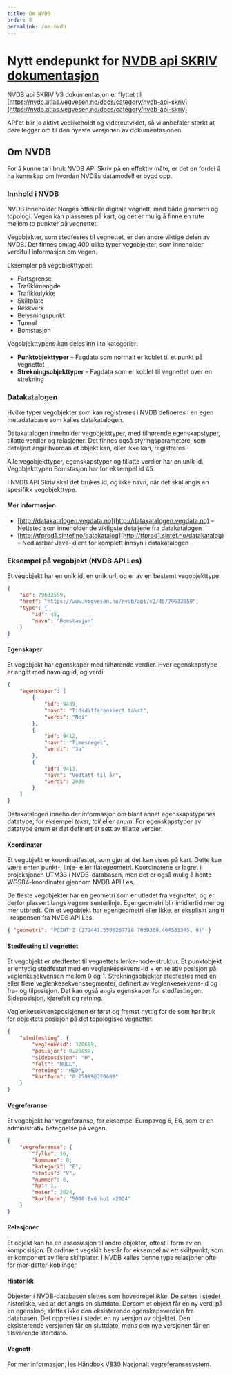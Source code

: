 ```yaml
---
title: Om NVDB
order: 8
permalink: /om-nvdb
---
```


# Nytt endepunkt for [NVDB api SKRIV dokumentasjon](https://nvdb.atlas.vegvesen.no/docs/category/nvdb-api-skriv)

NVDB api SKRIV V3 dokumentasjon er flyttet til [https://nvdb.atlas.vegvesen.no/docs/category/nvdb-api-skriv](https://nvdb.atlas.vegvesen.no/docs/category/nvdb-api-skriv)

API'et blir jo aktivt vedlikeholdt og videreutviklet, så vi anbefaler sterkt at dere legger om til den nyeste versjonen av dokumentasjonen. 


## Om NVDB

For å kunne ta i bruk NVDB API Skriv på en effektiv måte, er det en fordel å ha kunnskap om hvordan NVDBs datamodell er bygd opp.

### Innhold i NVDB

NVDB inneholder Norges offisielle digitale vegnett, med både geometri og topologi. Vegen kan plasseres på kart, og det er mulig å finne en rute mellom to punkter på vegnettet.

Vegobjekter, som stedfestes til vegnettet, er den andre viktige delen av NVDB. Det finnes omlag 400 ulike typer vegobjekter, som inneholder verdifull informasjon om vegen.

Eksempler på vegobjekttyper:

* Fartsgrense
* Trafikkmengde
* Trafikkulykke
* Skiltplate
* Rekkverk
* Belysningspunkt
* Tunnel
* Bomstasjon

Vegobjekttypene kan deles inn i to kategorier:

* **Punktobjekttyper** – Fagdata som normalt er koblet til et punkt på vegnettet
* **Strekningsobjekttyper** – Fagdata som er koblet til vegnettet over en strekning

### Datakatalogen

Hvilke typer vegobjekter som kan registreres i NVDB defineres i en egen metadatabase som kalles datakatalogen.

Datakatalogen inneholder vegobjekttyper, med tilhørende egenskapstyper, tillatte verdier og relasjoner. Det finnes også styringsparametere, som detaljert angir hvordan et objekt kan, eller ikke kan, registreres.

Alle vegobjekttyper, egenskapstyper og tillatte verdier har en unik id. Vegobjekttypen Bomstasjon har for eksempel id 45.

I NVDB API Skriv skal det brukes id, og ikke navn, når det skal angis en spesifikk vegobjekttype.

#### Mer informasjon

* [http://datakatalogen.vegdata.no](http://datakatalogen.vegdata.no) – Nettsted som inneholder de viktigste detaljene fra datakatalogen
* [http://tfprod1.sintef.no/datakatalog](http://tfprod1.sintef.no/datakatalog) – Nedlastbar Java-klient for komplett innsyn i datakatalogen

### Eksempel på vegobjekt (NVDB API Les)

Et vegobjekt har en unik id, en unik url, og er av en bestemt vegobjekttype.

```json
{
    "id": 79632559,
    "href": "https://www.vegvesen.no/nvdb/api/v2/45/79632559",
    "type": {
        "id": 45,
        "navn": "Bomstasjon"
    }
}
```

#### Egenskaper

Et vegobjekt har egenskaper med tilhørende verdier. Hver egenskapstype er angitt med navn og id, og verdi:

```json
{
    "egenskaper": [
        {
            "id": 9409,
            "navn": "Tidsdifferensiert takst",
            "verdi": "Nei"
        },
        {
            "id": 9412,
            "navn": "Timesregel",
            "verdi": "Ja"
        },
        {
            "id": 9413,
            "navn": "Vedtatt til år",
            "verdi": 2030
        }
    ]
}
```

Datakatalogen inneholder informasjon om blant annet egenskapstypenes datatype, for eksempel _tekst_, _tall_ eller _enum_. For egenskapstyper av datatype enum er det definert et sett av tillatte verdier.

#### Koordinater

Et vegobjekt er koordinatfestet, som gjør at det kan vises på kart. Dette kan være enten punkt-, linje- eller flategeometri. Koordinatene er lagret i projeksjonen UTM33 i NVDB-databasen, men det er også mulig å hente WGS84-koordinater gjennom NVDB API Les.

De fleste vegobjekter har en geometri som er utledet fra vegnettet, og er derfor plassert langs vegens senterlinje. Egengeometri blir imidlertid mer og mer utbredt. Om et vegobjekt har egengeometri eller ikke, er eksplisitt angitt i responsen fra NVDB API Les.

```json
{ "geometri": "POINT Z (271441.3500267718 7039309.464531345, 0)" }
```


#### Stedfesting til vegnettet

Et vegobjekt er stedfestet til vegnettets lenke-node-struktur. Et punktobjekt er entydig stedfestet med en veglenkesekvens-id + en relativ posisjon på veglenkesekvensen mellom 0 og 1.
Strekningsobjekter stedfestes med en eller flere veglenkesekvenssegmenter, definert av veglenkesekvens-id og fra- og tilposisjon. Det kan også angis egenskaper for stedfestingen: Sideposisjon, kjørefelt og retning.

Veglenkesekvensposisjonen er først og fremst nyttig for de som har bruk for objektets posisjon på det topologiske vegnettet.

```json
{
    "stedfesting": {
        "veglenkeid": 320689,
        "posisjon": 0.25899,
        "sideposisjon": "H",
        "felt": "NULL",
        "retning": "MED",
        "kortform": "0.25899@320689"
    }
}
```

#### Vegreferanse

Et vegobjekt har vegreferanse, for eksempel Europaveg 6, E6, som er en administrativ betegnelse på vegen.

```json
{
    "vegreferanse": {
        "fylke": 16,
        "kommune": 0,
        "kategori": "E",
        "status": "V",
        "nummer": 6,
        "hp": 1,
        "meter": 2024,
        "kortform": "5000 Ev6 hp1 m2024"
    }
}
```

#### Relasjoner

Et objekt kan ha en assosiasjon til andre objekter, oftest i form av en komposisjon. Et ordinært vegskilt består for eksempel av ett skiltpunkt, som er komponert av flere skiltplater. I NVDB kalles denne type relasjoner ofte for mor-datter-koblinger.

#### Historikk

Objekter i NVDB-databasen slettes som hovedregel ikke. De settes i stedet historiske, ved at det angis en sluttdato. Dersom et objekt får en ny verdi på en egenskap, slettes ikke den eksisterende egenskapsverdien fra databasen. Det opprettes i stedet en ny versjon av objektet. Den eksisterende versjonen får en sluttdato, mens den nye versjonen får en tilsvarende startdato.

#### Vegnett

For mer informasjon, les [Håndbok V830 Nasjonalt vegreferansesystem](http://www.vegvesen.no/_attachment/61505/binary/1000471?fast_title=H%C3%A5ndbok+V830+Nasjonalt+vegreferansesystem.pdf).